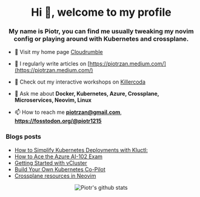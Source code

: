 <h1 align="center">Hi 👋, welcome to my profile</h1>
<h3 align="center">My name is Piotr, you can find me usually tweaking my novim config or playing around with Kubernetes and crossplane.</h3>

- 🔭 Visit my home page [Cloudrumble](https://www.cloudrumble.net)

- 📝 I regularly write articles on [https://piotrzan.medium.com/](https://piotrzan.medium.com/)

- 🌱 Check out my interactive workshops on [Killercoda](https://killercoda.com/decoder)

- 💬 Ask me about **Docker, Kubernetes, Azure, Crossplane, Microservices, Neovim, Linux**

- 📫 How to reach me **piotrzan@gmail.com**, **https://fosstodon.org/@piotr1215**

### Blogs posts

<!-- BLOG-POST-LIST:START -->
- [How to Simplify Kubernetes Deployments with Kluctl:](https://itnext.io/how-to-simplify-kubernetes-deployments-with-kluctl-2c3f71d4b71a?source=rss-3c5c31a7d1d7------2)
- [How to Ace the Azure AI-102 Exam](https://itnext.io/ace-ai-102-exam-78dd79d7e0fa?source=rss-3c5c31a7d1d7------2)
- [Getting Started with vCluster](https://itnext.io/getting-started-with-vcluster-b0c25e0efdaf?source=rss-3c5c31a7d1d7------2)
- [Build Your Own Kubernetes Co-Pilot](https://itnext.io/build-your-own-kubernetes-co-pilot-53e4d6af6a8f?source=rss-3c5c31a7d1d7------2)
- [Crossplane resources in Neovim](https://piotrzan.medium.com/crossplane-resources-in-neovim-4d47e50c531f?source=rss-3c5c31a7d1d7------2)
<!-- BLOG-POST-LIST:END -->

<p align="center">
  <img
  src="https://github-readme-stats.vercel.app/api?username=piotr1215&count_private=true" alt="Piotr's github stats">
</p>
